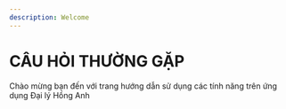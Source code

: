 ```yaml
---
description: Welcome
---
```


# CÂU HỎI THƯỜNG GẶP

Chào mừng bạn đến với trang hướng dẫn sử dụng các tính năng trên ứng dụng Đại lý Hồng Anh
